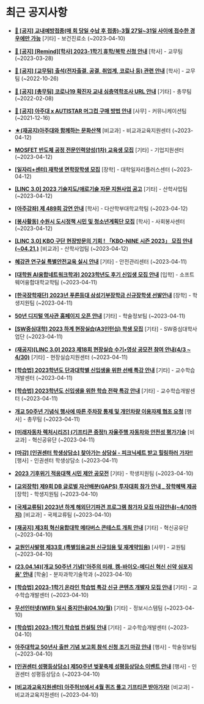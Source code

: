 # 최근 공지사항

* **[📌 [공지] 교내예방접종(매 회 당일 수납 후 접종)-3월 27일~31일 사이에 접수한 경우에만 가능](http://ajou.ac.kr/kr/ajou/notice.do?mode=view&amp;articleNo=213240&amp;article.offset=0&amp;articleLimit=30)**
 [기타] - 보건진료소 (~2023-04-10)

* **[📌 [공지] [Remind][학사] 2023-1학기 휴학/복학 신청 안내](http://ajou.ac.kr/kr/ajou/notice.do?mode=view&amp;articleNo=212711&amp;article.offset=0&amp;articleLimit=30)**
 [학사] - 교무팀 (~2023-03-28)

* **[📌 [공지] [교무팀] 출석(전자출결, 공결, 취업계, 코로나 등) 관련 안내](http://ajou.ac.kr/kr/ajou/notice.do?mode=view&amp;articleNo=205552&amp;article.offset=0&amp;articleLimit=30)**
 [학사] - 교무팀 (~2022-10-26)

* **[📌 [공지] [총무팀] 코로나19 확진자 교내 심층역학조사 URL 안내](http://ajou.ac.kr/kr/ajou/notice.do?mode=view&amp;articleNo=180493&amp;article.offset=0&amp;articleLimit=30)**
 [기타] - 총무팀 (~2022-02-08)

* **[📌 [공지] 아주대 x AUTISTAR 머그컵 구매 방법 안내](http://ajou.ac.kr/kr/ajou/notice.do?mode=view&amp;articleNo=147976&amp;article.offset=0&amp;articleLimit=30)**
 [사무] - 커뮤니케이션팀 (~2021-12-16)

* **[★(재공지)아주대와 함께하는 문화산책](http://ajou.ac.kr/kr/ajou/notice.do?mode=view&amp;articleNo=213393&amp;article.offset=0&amp;articleLimit=30)**
 [비교과] - 비교과교육지원센터 (~2023-04-12)

* **[MOSFET 반도체 공정 전문인력양성(1차) 교육생 모집](http://ajou.ac.kr/kr/ajou/notice.do?mode=view&amp;articleNo=213392&amp;article.offset=0&amp;articleLimit=30)**
 [기타] - 기업지원센터 (~2023-04-12)

* **[[일자리+센터] 재학생 면학장학생 모집](http://ajou.ac.kr/kr/ajou/notice.do?mode=view&amp;articleNo=213389&amp;article.offset=0&amp;articleLimit=30)**
 [장학] - 대학일자리플러스센터 (~2023-04-12)

* **[[LINC 3.0] 2023 기술지도/애로기술 자문 지원사업 공고](http://ajou.ac.kr/kr/ajou/notice.do?mode=view&amp;articleNo=213388&amp;article.offset=0&amp;articleLimit=30)**
 [기타] - 산학사업팀 (~2023-04-12)

* **[[아주강좌] 제 489회 강연 안내](http://ajou.ac.kr/kr/ajou/notice.do?mode=view&amp;articleNo=213373&amp;article.offset=0&amp;articleLimit=30)**
 [학사] - 다산학부대학교학팀 (~2023-04-12)

* **[[봉사활동] 수원시 도시정책 시민 및 청소년계획단 모집](http://ajou.ac.kr/kr/ajou/notice.do?mode=view&amp;articleNo=213367&amp;article.offset=0&amp;articleLimit=30)**
 [학사] - 사회봉사센터 (~2023-04-12)

* **[[LINC 3.0] KBO 구단 현장방문의 기회 ! 「KBO-NINE 시즌 2023」 모집 안내(~04.21.)](http://ajou.ac.kr/kr/ajou/notice.do?mode=view&amp;articleNo=213365&amp;article.offset=0&amp;articleLimit=30)**
 [비교과] - 산학사업팀 (~2023-04-12)

* **[혜강관 연구실 특별안전교육 실시 안내](http://ajou.ac.kr/kr/ajou/notice.do?mode=view&amp;articleNo=213361&amp;article.offset=0&amp;articleLimit=30)**
 [기타] - 안전관리센터 (~2023-04-11)

* **[[대학원 AI융합네트워크학과] 2023학년도 후기 신입생 모집 안내](http://ajou.ac.kr/kr/ajou/notice.do?mode=view&amp;articleNo=213359&amp;article.offset=0&amp;articleLimit=30)**
 [입학] - 소프트웨어융합대학교학팀 (~2023-04-11)

* **[[한국장학재단] 2023년 푸른등대 삼성기부장학금 신규장학생 선발안내](http://ajou.ac.kr/kr/ajou/notice.do?mode=view&amp;articleNo=213353&amp;article.offset=0&amp;articleLimit=30)**
 [장학] - 학생지원팀 (~2023-04-11)

* **[50년 디지털 역사관 홈페이지 오픈 안내](http://ajou.ac.kr/kr/ajou/notice.do?mode=view&amp;articleNo=213352&amp;article.offset=0&amp;articleLimit=30)**
 [기타] - 학술정보팀 (~2023-04-11)

* **[[SW중심대학] 2023 하계 현장실습(A3인턴십) 학생 모집](http://ajou.ac.kr/kr/ajou/notice.do?mode=view&amp;articleNo=213323&amp;article.offset=0&amp;articleLimit=30)**
 [기타] - SW중심대학사업단 (~2023-04-11)

* **[(재공지)[LINC 3.0] 2023 제18회 현장실습 수기•영상 공모전 참여 안내(4/3 ~ 4/30)](http://ajou.ac.kr/kr/ajou/notice.do?mode=view&amp;articleNo=213321&amp;article.offset=0&amp;articleLimit=30)**
 [기타] - 현장실습지원센터 (~2023-04-11)

* **[[학습법] 2023학년도 단과대학별 신입생을 위한 선배 특강 안내](http://ajou.ac.kr/kr/ajou/notice.do?mode=view&amp;articleNo=213313&amp;article.offset=0&amp;articleLimit=30)**
 [기타] - 교수학습개발센터 (~2023-04-11)

* **[[학습법] 2023학년도 신입생을 위한 학습 전략 특강 안내](http://ajou.ac.kr/kr/ajou/notice.do?mode=view&amp;articleNo=213312&amp;article.offset=0&amp;articleLimit=30)**
 [기타] - 교수학습개발센터 (~2023-04-11)

* **[개교 50주년 기념식 행사에 따른 주차장 통제 및 개인차량 이용자제 협조 요청](http://ajou.ac.kr/kr/ajou/notice.do?mode=view&amp;articleNo=213306&amp;article.offset=0&amp;articleLimit=30)**
 [행사] - 총무팀 (~2023-04-11)

* **[[미래자동차 렉처시리즈] (기프티콘 증정!) 자율주행 자동차와 안전성 평가기술](http://ajou.ac.kr/kr/ajou/notice.do?mode=view&amp;articleNo=213304&amp;article.offset=0&amp;articleLimit=30)**
 [비교과] - 혁신공유단 (~2023-04-11)

* **[[마감] [인권센터 학생상담소] 찾아가는 상담실 - 피크닉세트 받고 힐링하러 가자!!](http://ajou.ac.kr/kr/ajou/notice.do?mode=view&amp;articleNo=213303&amp;article.offset=0&amp;articleLimit=30)**
 [행사] - 인권센터 학생상담소 (~2023-04-11)

* **[2023 기후위기 적응대책 시민 제안 공모전](http://ajou.ac.kr/kr/ajou/notice.do?mode=view&amp;articleNo=213288&amp;article.offset=0&amp;articleLimit=30)**
 [기타] - 학생지원팀 (~2023-04-10)

* **[[교외장학] 제9회 DB 글로벌 자산배분(GAPS) 투자대회 참가 안내 _ 장학혜택 제공](http://ajou.ac.kr/kr/ajou/notice.do?mode=view&amp;articleNo=213286&amp;article.offset=0&amp;articleLimit=30)**
 [장학] - 학생지원팀 (~2023-04-10)

* **[[국제교류팀] 2023년 하계 해외단기파견 프로그램 참가자 모집 마감안내(~4/10까지)](http://ajou.ac.kr/kr/ajou/notice.do?mode=view&amp;articleNo=213279&amp;article.offset=0&amp;articleLimit=30)**
 [비교과] - 국제교류팀 (~2023-04-10)

* **[[재공지] 제3회 혁신융합대학 메타버스 콘테스트 개최 안내](http://ajou.ac.kr/kr/ajou/notice.do?mode=view&amp;articleNo=213278&amp;article.offset=0&amp;articleLimit=30)**
 [기타] - 혁신공유단 (~2023-04-10)

* **[교원인사발령 제33호 (특별임용교원 신규임용 및 재계약임용)](http://ajou.ac.kr/kr/ajou/notice.do?mode=view&amp;articleNo=213274&amp;article.offset=0&amp;articleLimit=30)**
 [사무] - 교원팀 (~2023-04-10)

* **[(23.04.14)[개교 50주년 기념]&#x27;아주의 미래, 켐-바이오-메디신 혁신 신약 심포지움&#x27; 안내](http://ajou.ac.kr/kr/ajou/notice.do?mode=view&amp;articleNo=213272&amp;article.offset=0&amp;articleLimit=30)**
 [학술] - 분자과학기술학과 (~2023-04-10)

* **[[학습법] 2023-1학기 온라인 학습법 특강 신규 콘텐츠 개발자 모집 안내](http://ajou.ac.kr/kr/ajou/notice.do?mode=view&amp;articleNo=213268&amp;article.offset=0&amp;articleLimit=30)**
 [기타] - 교수학습개발센터 (~2023-04-10)

* **[무선인터넷(WIFI) 일시 중지안내(04.10/월)](http://ajou.ac.kr/kr/ajou/notice.do?mode=view&amp;articleNo=213267&amp;article.offset=0&amp;articleLimit=30)**
 [기타] - 정보시스템팀 (~2023-04-10)

* **[[학습법] 2023-1학기 학습법 컨설팅 안내](http://ajou.ac.kr/kr/ajou/notice.do?mode=view&amp;articleNo=213265&amp;article.offset=0&amp;articleLimit=30)**
 [기타] - 교수학습개발센터 (~2023-04-10)

* **[아주대학교 50년사 출판 기념 보고회 참석 신청 조기 마감 안내](http://ajou.ac.kr/kr/ajou/notice.do?mode=view&amp;articleNo=213261&amp;article.offset=0&amp;articleLimit=30)**
 [행사] - 학술정보팀 (~2023-04-10)

* **[[인권센터 성평등상담소] 제50주년 벚꽃축제 성평등상담소 이벤트 안내](http://ajou.ac.kr/kr/ajou/notice.do?mode=view&amp;articleNo=213254&amp;article.offset=0&amp;articleLimit=30)**
 [행사] - 인권센터 성평등상담소 (~2023-04-10)

* **[[비교과교육지원센터] 아주허브에서 4월 퀴즈 풀고 기프티콘 받아가자!](http://ajou.ac.kr/kr/ajou/notice.do?mode=view&amp;articleNo=213248&amp;article.offset=0&amp;articleLimit=30)**
 [비교과] - 비교과교육지원센터 (~2023-04-10)
